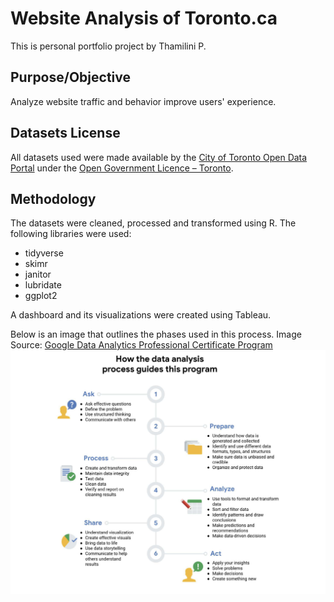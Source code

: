 # Website Analysis of Toronto.ca
This is personal portfolio project by Thamilini P.

## Purpose/Objective
Analyze website traffic and behavior improve users' experience.

## Datasets License

All datasets used were made available by the [City of Toronto Open Data Portal](https://open.toronto.ca/about/) under the [Open Government Licence – Toronto](https://open.toronto.ca/open-data-license/).

## Methodology

The datasets were cleaned, processed and transformed using R. The following libraries were used:
* tidyverse
* skimr
* janitor
* lubridate
* ggplot2

A dashboard and its visualizations were created using Tableau. 

Below is an image that outlines the phases used in this process. Image Source: [Google Data Analytics Professional Certificate Program](https://www.coursera.org/professional-certificates/google-data-analytics)
![Process](Process.jpg)
